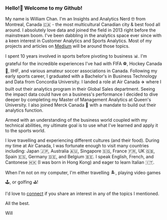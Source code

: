 ### Hello!👋 Welcome to my Github! 

My name is William Chan. I'm an Insights and Analytics Nerd 🤓 from Montreal, Canada 🇨🇦 - the most multicultural Canadian city & best food all around. I absolutely love data and joined the field in 2013 right before the mainstream boom. I've been dabbling in the analytics space ever since with a keen interest in Customer Analytics and Sports Analytics. Most of my projects and articles on [Medium](https://chanalytics-ai.medium.com/) will be around those topics. 

I spent 10 years involved in sports before pivoting to business 📊. I'm grateful for the incredible experiences I've had with FIFA ⚽️, Hockey Canada 🏒, IIHF, and various amateur soccer associations in Canada. Following my early sports career, I graduated with a Bachelor's in Business Technology and Data from Concordia University. I landed a role at Air Canada ✈️ where I built out their analytics program in their Global Sales department. Seeing the impact data could have on a business's performance I decided to dive deeper by completing my Master of Management Analytics at Queen's University. I also joined Merck Canada 💊 with a mandate to build out their analytics function.

Armed with an understanding of the business world coupled with my technical abilities, my ultimate goal is to use what I've learned and apply it to the sports world.

I love travelling and experiencing different cultures (and their food). During my time at Air Canada, I was fortunate enough to visit many countries including: Japan 🇯🇵, Australia 🇦🇺, Singapore 🇸🇬, France 🇫🇷, UK 🇬🇧, Spain 🇪🇸, Germany 🇩🇪, and Belgium 🇧🇪. I speak English, French, and Cantonese 🇭🇰 (I was born in Hong Kong) and eager to learn Italian 🇮🇹.

When I'm not on my computer, I'm either travelling 🏝, playing video games 🕹, or golfing ⛳️!

I'd love to [connect](https://www.linkedin.com/in/chanalytics/) if you share an interest in any of the topics I mentioned.

All the best.

Will
